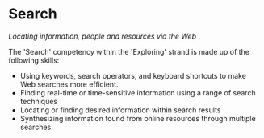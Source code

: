 Search
======
_Locating information, people and resources via the Web_

The 'Search' competency within the 'Exploring' strand is made up of the following skills:

* Using keywords, search operators, and keyboard shortcuts to make Web searches more efficient.
* Finding real-time or time-sensitive information using a range of search techniques
* Locating or finding desired information within search results
* Synthesizing information found from online resources through multiple searches 